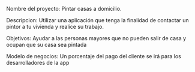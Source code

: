 Nombre del proyecto: Pintar casas a domicilio.

Descripcion: Utilizar una aplicación que tenga la finalidad de contactar un pintor a tu vivienda y realice su trabajo.

Objetivos: Ayudar a las personas mayores que no pueden salir de casa y ocupan que su casa sea pintada

Modelo de negocios: Un porcentaje del pago del cliente se irá para los desarrolladores de la app
